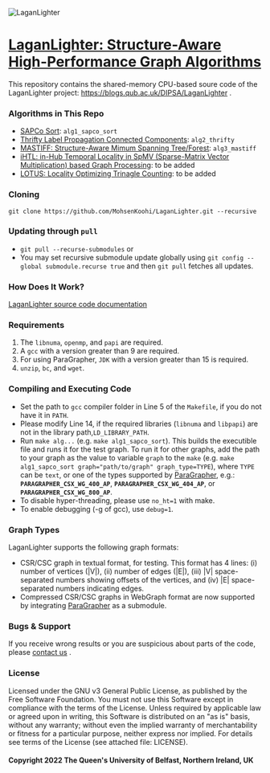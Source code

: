 ![LaganLighter](https://blogs.qub.ac.uk/dipsa/wp-content/uploads/sites/319/2023/02/header-18.jpg)

# [LaganLighter:  Structure-Aware High-Performance Graph Algorithms](https://blogs.qub.ac.uk/DIPSA/LaganLighter/)

This repository contains the shared-memory CPU-based soure code of the LaganLighter project: https://blogs.qub.ac.uk/DIPSA/LaganLighter .   

### Algorithms in This Repo
 - [SAPCo Sort](https://blogs.qub.ac.uk/DIPSA/Sapco-Sort-Optimizing-Degree-Ordering-For-Power-Law-Graphs/): `alg1_sapco_sort`
 - [Thrifty Label Propagation Connected Components](https://blogs.qub.ac.uk/DIPSA/Thrifty-Label-Propagation-Fast-Connected-Components-for-Skewed-Degree-Graphs/): `alg2_thrifty`
 - [MASTIFF: Structure-Aware Mimum Spanning Tree/Forest](https://blogs.qub.ac.uk/DIPSA/MASTIFF-Structure-Aware-Minimum-Spanning-Tree-Forest/): `alg3_mastiff`
 - [iHTL: in-Hub Temporal Locality in SpMV (Sparse-Matrix Vector Multiplication) based Graph Processing](https://blogs.qub.ac.uk/DIPSA/Exploiting-in-Hub-Temporal-Locality-in-SpMV-based-Graph-Processing/): to be added
 - [LOTUS: Locality Optimizing Trinagle Counting](https://blogs.qub.ac.uk/DIPSA/LOTUS-Locality-Optimizing-Triangle-Counting/): to be added

### Cloning 
`git clone https://github.com/MohsenKoohi/LaganLighter.git --recursive`

### Updating through `pull`
- `git pull --recurse-submodules` or
- You may set recursive submodule update globally using `git config --global submodule.recurse true` and then `git pull` fetches all updates.

### How Does It Work?
[LaganLighter source code documentation](https://blogs.qub.ac.uk/DIPSA/LaganLighter-Source-Code)

### Requirements
1. The `libnuma`, `openmp`, and `papi` are required. 
2. A `gcc` with a version greater than 9 are required.
3. For using ParaGrapher, `JDK` with a version greater than 15 is required.
4. `unzip`, `bc`,  and `wget`.

### Compiling and Executing Code
 - Set the path to `gcc` compiler folder in Line 5 of the `Makefile`, if you do not have it in `PATH`.
 - Please modify Line 14, if the required libraries (`libnuma` and `libpapi`) are not in the library path,`LD_LIBRARY_PATH`.
 - Run `make alg...` (e.g. `make alg1_sapco_sort`). This builds the executible file and runs it for the test graph. To run it for other graphs, add the path to your graph as the value to variable `graph` to the `make` (e.g. `make alg1_sapco_sort graph="path/to/graph" graph_type=TYPE`), where `TYPE` can be `text`, or one of the types supported by [ParaGrapher](https://blogs.qub.ac.uk/DIPSA/ParaGrapher), e.g.: **`PARAGRAPHER_CSX_WG_400_AP`**, **`PARAGRAPHER_CSX_WG_404_AP`**, or **`PARAGRAPHER_CSX_WG_800_AP`**. 
 - To disable hyper-threading, please use `no_ht=1` with make.
 - To enable debugging (-g of gcc), use `debug=1`.

### Graph Types
LaganLighter supports  the following graph formats:
 - CSR/CSC graph in textual format, for testing. This format has 4 lines: (i) number of vertices (|V|), (ii) number of edges (|E|), (iii) |V| space-separated numbers showing offsets of the vertices, and (iv) |E| space-separated numbers indicating edges.
 - Compressed CSR/CSC graphs in WebGraph format are now supported by integrating [ParaGrapher](https://github.com/MohsenKoohi/ParaGrapher) as a submodule.
 
### Bugs & Support
If you receive wrong results or you are suspicious about parts of the code, please [contact us](https://orcid.org/0000-0002-7465-8003) . 

### License
Licensed under the GNU v3 General Public License, as published by the Free Software Foundation. You must not use this Software except in compliance with the terms of the License. Unless required by applicable law or agreed upon in writing, this Software is distributed on an "as is" basis, without any warranty; without even the implied warranty of merchantability or fitness for a particular purpose, neither express nor implied. For details see terms of the License (see attached file: LICENSE). 

#### Copyright 2022 The Queen's University of Belfast, Northern Ireland, UK
